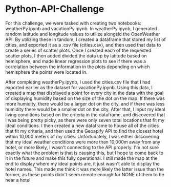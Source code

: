 # Python-API-Challenge

For this challenge, we were tasked with creating two notebooks: weatherPy.ipynb and vacationPy.ipynb. In weatherPy.ipynb, I generated random latitude and longitude values to utilize alongsid the OpenWeather API. By utilizing these in tandom, I created a dataframe that stored my list of cities, and exported it as a .csv file (cities.csv), and then used that data to create a series of scatter plots. Once I created each of the requested scatter plots, I then added divided the data up by latitude based on hemisphere, and made linear regression plots to see if there was a correlation between the information in the plots depending on which hemisphere the points were located in. 

After completing weatherPy.ipynb, I used the cities.csv file that I had exported earlier as the dataset for vacationPy.ipynb. Using this data, I created a map that displayed a point for every city in the data with the goal of displaying humidity based on the size of the dot on the map. If there was more humidity, there would be a larger dot on the city, and if there was less humidity there would be a smaller dot on the city. After that, I input my ideal living conditions based on the criteria in the dataframe, and discovered that I was being pretty picky, as there were only seven total locations that fit my ideal conditions. I then created a new dataframe to house all of the cities that fit my criteria, and then used the Geoapify API to find the closest hotel within 10,000 meters of my cities. Unfortunately, I was either discovering that my ideal weather conditions were more than 10,000m away from any hotel, or more likely, I wasn't connecting to the API properly. I'm not sure exactly what the problem is that is causing this, but I hope to come back to it in the future and make this fully operational. I still made the map at the end to display where my ideal points are, it just wasn't able to display the hotel names. This made me think it was more likely the latter issue than the former, as these points didn't seem remote enough for NONE of them to be near a hotel. 
